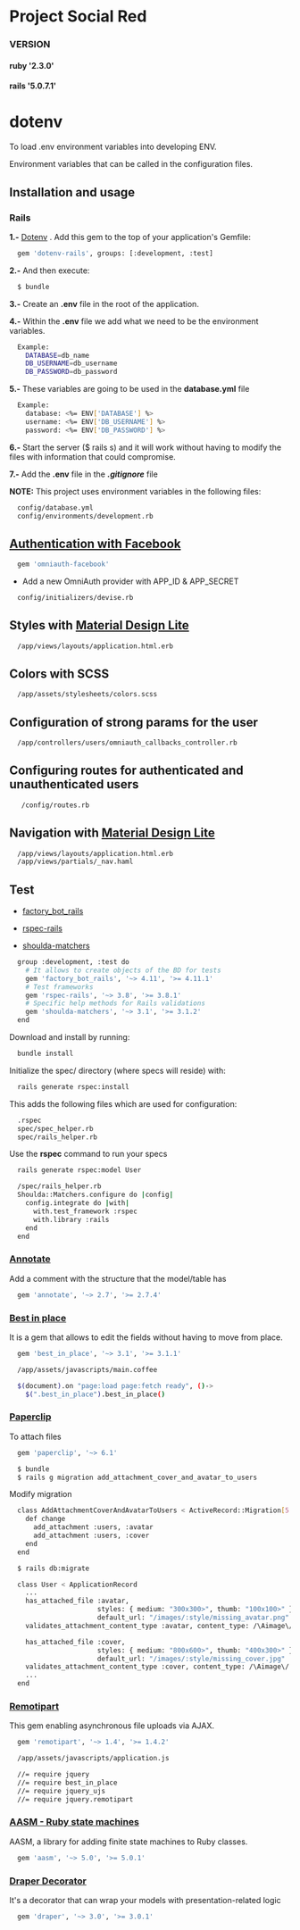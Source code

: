 # Project Social Red

### VERSION
#### ruby   '2.3.0'
#### rails  '5.0.7.1'


# dotenv
  To load .env environment variables into developing ENV.
  
  Environment variables that can be called in the configuration files.

## Installation and usage

### Rails

  **1.-** [Dotenv](https://github.com/bkeepers/dotenv#rails)
  . Add this gem to the top of your application's Gemfile: 
  ```sh
    gem 'dotenv-rails', groups: [:development, :test]
  ```
  **2.-** And then execute:
  ```sh
    $ bundle
  ```
  **3.-** Create an **.env** file in the root of the application.

  **4.-** Within the **.env** file we add what we need to be the environment variables.
  ```sh
    Example:
      DATABASE=db_name
      DB_USERNAME=db_username
      DB_PASSWORD=db_password
  ```
  **5.-** These variables are going to be used in the **database.yml** file
  ```sh
    Example:
      database: <%= ENV['DATABASE'] %>
      username: <%= ENV['DB_USERNAME'] %>
      password: <%= ENV['DB_PASSWORD'] %>
  ```

  **6.-** Start the server ($ rails s) and it will work without having to modify the files with information that could compromise.

  **7.-** Add the **.env** file in the ***.gitignore*** file


  **NOTE:**
    This project uses environment variables in the following files:
  ```sh
    config/database.yml
    config/environments/development.rb
  ```

## [Authentication with Facebook](https://github.com/plataformatec/devise/wiki/OmniAuth:-Overview)
  
  ```sh
    gem 'omniauth-facebook'
  ```

  * Add a new OmniAuth provider with APP_ID & APP_SECRET
  ```sh
    config/initializers/devise.rb
  ```

## Styles with [Material Design Lite](https://getmdl.io/)

  ```sh
    /app/views/layouts/application.html.erb
  ```

## Colors with SCSS

  ```sh
    /app/assets/stylesheets/colors.scss
  ```

## Configuration of strong params for the user
  ```sh
    /app/controllers/users/omniauth_callbacks_controller.rb
  ```

## Configuring routes for authenticated and unauthenticated users
 ```sh
    /config/routes.rb
  ```

## Navigation with [Material Design Lite](https://getmdl.io/components/index.html#layout-section)
  ```sh
    /app/views/layouts/application.html.erb
    /app/views/partials/_nav.haml
  ```
## Test

  - [factory_bot_rails](https://github.com/thoughtbot/factory_bot_rails)

  - [rspec-rails](https://github.com/rspec/rspec-rails)

  - [shoulda-matchers](https://github.com/thoughtbot/shoulda-matchers)

  ```sh
    group :development, :test do
      # It allows to create objects of the BD for tests
      gem 'factory_bot_rails', '~> 4.11', '>= 4.11.1'
      # Test frameworks
      gem 'rspec-rails', '~> 3.8', '>= 3.8.1'
      # Specific help methods for Rails validations
      gem 'shoulda-matchers', '~> 3.1', '>= 3.1.2'
    end
  ```
  Download and install by running:
  ```sh
    bundle install
  ```
  Initialize the spec/ directory (where specs will reside) with:
  ```sh
    rails generate rspec:install
  ```
  This adds the following files which are used for configuration:
  ```sh
    .rspec
    spec/spec_helper.rb
    spec/rails_helper.rb
  ```
  Use the **rspec** command to run your specs
  ```sh
    rails generate rspec:model User
  ```
  ```sh
    /spec/rails_helper.rb
    Shoulda::Matchers.configure do |config|
      config.integrate do |with|
        with.test_framework :rspec
        with.library :rails
      end
    end
  ```

### [Annotate](https://github.com/ctran/annotate_models)
  Add a comment with the structure that the model/table has 
  ```sh
    gem 'annotate', '~> 2.7', '>= 2.7.4'
  ```

### [Best in place](http://github.com/bernat/best_in_place)
  It is a gem that allows to edit the fields without having to move from place.
  ```sh
    gem 'best_in_place', '~> 3.1', '>= 3.1.1'
  ```
  ```sh
    /app/assets/javascripts/main.coffee

    $(document).on "page:load page:fetch ready", ()->
      $(".best_in_place").best_in_place()
  ```

### [Paperclip](https://github.com/JangoSteve/remotipart)
  To attach files
  ```sh
    gem 'paperclip', '~> 6.1'

    $ bundle
    $ rails g migration add_attachment_cover_and_avatar_to_users
  ```
  Modify migration
  ```sh
    class AddAttachmentCoverAndAvatarToUsers < ActiveRecord::Migration[5.0]
      def change
        add_attachment :users, :avatar
        add_attachment :users, :cover
      end
    end
  ```
  ```sh
    $ rails db:migrate
  ```
  ```sh
    class User < ApplicationRecord
      ...
      has_attached_file :avatar, 
                        styles: { medium: "300x300>", thumb: "100x100>" }, 
                        default_url: "/images/:style/missing_avatar.png"
      validates_attachment_content_type :avatar, content_type: /\Aimage\/.*\z/

      has_attached_file :cover, 
                        styles: { medium: "800x600>", thumb: "400x300>" }, 
                        default_url: "/images/:style/missing_cover.jpg"
      validates_attachment_content_type :cover, content_type: /\Aimage\/.*\z/
      ...  
    end
  ```
### [Remotipart](https://github.com/JangoSteve/remotipart)
  This gem enabling asynchronous file uploads via AJAX.
  ```sh
    gem 'remotipart', '~> 1.4', '>= 1.4.2'
  ```
  ```sh
    /app/assets/javascripts/application.js

    //= require jquery
    //= require best_in_place
    //= require jquery_ujs
    //= require jquery.remotipart
  ```

### [AASM - Ruby state machines](https://github.com/aasm/aasm)
  AASM, a library for adding finite state machines to Ruby classes.
  ```sh
    gem 'aasm', '~> 5.0', '>= 5.0.1'
  ```

### [Draper Decorator](https://github.com/drapergem/draper)
  It's a decorator that can wrap your models with presentation-related logic
  ```sh
    gem 'draper', '~> 3.0', '>= 3.0.1'
  ```
